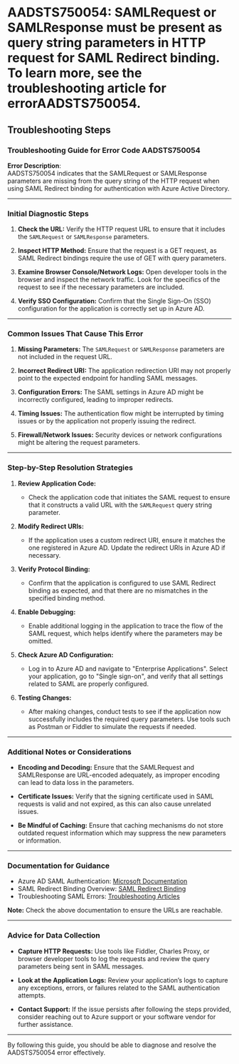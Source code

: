 
# AADSTS750054: SAMLRequest or SAMLResponse must be present as query string parameters in HTTP request for SAML Redirect binding. To learn more, see the troubleshooting article for errorAADSTS750054.


## Troubleshooting Steps
### Troubleshooting Guide for Error Code AADSTS750054

**Error Description**:  
AADSTS750054 indicates that the SAMLRequest or SAMLResponse parameters are missing from the query string of the HTTP request when using SAML Redirect binding for authentication with Azure Active Directory. 

---

### Initial Diagnostic Steps

1. **Check the URL:** Verify the HTTP request URL to ensure that it includes the `SAMLRequest` or `SAMLResponse` parameters.
   
2. **Inspect HTTP Method:** Ensure that the request is a GET request, as SAML Redirect bindings require the use of GET with query parameters.

3. **Examine Browser Console/Network Logs:** Open developer tools in the browser and inspect the network traffic. Look for the specifics of the request to see if the necessary parameters are included.

4. **Verify SSO Configuration:** Confirm that the Single Sign-On (SSO) configuration for the application is correctly set up in Azure AD.

---

### Common Issues That Cause This Error

1. **Missing Parameters:** The `SAMLRequest` or `SAMLResponse` parameters are not included in the request URL.

2. **Incorrect Redirect URI:** The application redirection URI may not properly point to the expected endpoint for handling SAML messages.

3. **Configuration Errors:** The SAML settings in Azure AD might be incorrectly configured, leading to improper redirects.

4. **Timing Issues:** The authentication flow might be interrupted by timing issues or by the application not properly issuing the redirect.

5. **Firewall/Network Issues:** Security devices or network configurations might be altering the request parameters.

---

### Step-by-Step Resolution Strategies

1. **Review Application Code:**
   - Check the application code that initiates the SAML request to ensure that it constructs a valid URL with the `SAMLRequest` query string parameter.

2. **Modify Redirect URIs:**
   - If the application uses a custom redirect URI, ensure it matches the one registered in Azure AD. Update the redirect URIs in Azure AD if necessary.

3. **Verify Protocol Binding:**
   - Confirm that the application is configured to use SAML Redirect binding as expected, and that there are no mismatches in the specified binding method.

4. **Enable Debugging:**
   - Enable additional logging in the application to trace the flow of the SAML request, which helps identify where the parameters may be omitted.

5. **Check Azure AD Configuration:**
   - Log in to Azure AD and navigate to "Enterprise Applications". Select your application, go to "Single sign-on", and verify that all settings related to SAML are properly configured.

6. **Testing Changes:**
   - After making changes, conduct tests to see if the application now successfully includes the required query parameters. Use tools such as Postman or Fiddler to simulate the requests if needed.

---

### Additional Notes or Considerations

- **Encoding and Decoding:** Ensure that the SAMLRequest and SAMLResponse are URL-encoded adequately, as improper encoding can lead to data loss in the parameters.
  
- **Certificate Issues:** Verify that the signing certificate used in SAML requests is valid and not expired, as this can also cause unrelated issues.

- **Be Mindful of Caching:** Ensure that caching mechanisms do not store outdated request information which may suppress the new parameters or information.

---

### Documentation for Guidance

- Azure AD SAML Authentication: [Microsoft Documentation](https://docs.microsoft.com/en-us/azure/active-directory/develop/active-directory-saml-protocol)
- SAML Redirect Binding Overview: [SAML Redirect Binding](https://docs.oasis-open.org/security/saml/v2.0/saml-core-2.0-os.pdf)
- Troubleshooting SAML Errors: [Troubleshooting Articles](https://docs.microsoft.com/en-us/azure/active-directory/develop/active-directory-saml-protocol)

**Note:** Check the above documentation to ensure the URLs are reachable.

---

### Advice for Data Collection

- **Capture HTTP Requests:** Use tools like Fiddler, Charles Proxy, or browser developer tools to log the requests and review the query parameters being sent in SAML messages.
  
- **Look at the Application Logs:** Review your application’s logs to capture any exceptions, errors, or failures related to the SAML authentication attempts.

- **Contact Support:** If the issue persists after following the steps provided, consider reaching out to Azure support or your software vendor for further assistance.

---

By following this guide, you should be able to diagnose and resolve the AADSTS750054 error effectively.